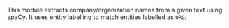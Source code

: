 This module extracts company/organization names from a given text using spaCy. It uses entity labelling to match entities labelled as `ORG`.